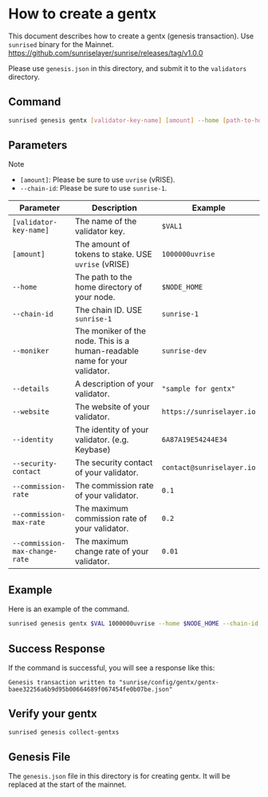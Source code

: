 # How to create a gentx

This document describes how to create a gentx (genesis transaction).
Use `sunrised` binary for the Mainnet.
<https://github.com/sunriselayer/sunrise/releases/tag/v1.0.0>

Please use `genesis.json` in this directory, and submit it to the `validators` directory.

## Command

```bash
sunrised genesis gentx [validator-key-name] [amount] --home [path-to-home-directory] --chain-id [chain-id] --moniker [your-moniker] --details "[your-details]" --website [your-website] --identity [your-identity] --security-contact [your-security-contact]
```

## Parameters

> [!NOTE]
>
> - `[amount]`: Please be sure to use `uvrise` (vRISE).
> - `--chain-id`: Please be sure to use `sunrise-1`.

| Parameter                      | Description                                                                | Example                   |
| ------------------------------ | -------------------------------------------------------------------------- | ------------------------- |
| `[validator-key-name]`         | The name of the validator key.                                             | `$VAL1`                   |
| `[amount]`                     | The amount of tokens to stake. USE `uvrise` (vRISE)                        | `1000000uvrise`           |
| `--home`                       | The path to the home directory of your node.                               | `$NODE_HOME`              |
| `--chain-id`                   | The chain ID. USE `sunrise-1`                                              | `sunrise-1`               |
| `--moniker`                    | The moniker of the node. This is a human-readable name for your validator. | `sunrise-dev`             |
| `--details`                    | A description of your validator.                                           | `"sample for gentx"`      |
| `--website`                    | The website of your validator.                                             | `https://sunriselayer.io` |
| `--identity`                   | The identity of your validator. (e.g. Keybase)                             | `6A87A19E54244E34`        |
| `--security-contact`           | The security contact of your validator.                                    | `contact@sunriselayer.io` |
| `--commission-rate`            | The commission rate of your validator.                                     | `0.1`                     |
| `--commission-max-rate`        | The maximum commission rate of your validator.                             | `0.2`                     |
| `--commission-max-change-rate` | The maximum change rate of your validator.                                 | `0.01`                    |

## Example

Here is an example of the command.

```bash
sunrised genesis gentx $VAL 1000000uvrise --home $NODE_HOME --chain-id sunrise-1 --moniker sunrise-dev --details "sample for gentx" --website https://sunriselayer.io --identity 6A87A19E54244E34 --security-contact contact@sunriselayer.io --commission-rate 0.1 --commission-max-rate 0.20 --commission-max-change-rate 0.01
```

## Success Response

If the command is successful, you will see a response like this:

```
Genesis transaction written to "sunrise/config/gentx/gentx-baee32256a6b9d95b00664689f067454fe0b07be.json"
```

## Verify your gentx

```bash
sunrised genesis collect-gentxs
```

## Genesis File

The `genesis.json` file in this directory is for creating gentx. It will be replaced at the start of the mainnet.
